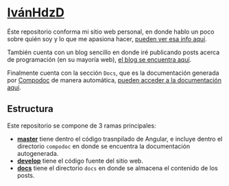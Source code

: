 # [IvánHdzD](https://ivanhdzd.github.io)

Éste repositorio conforma mi sitio web personal, en donde hablo un poco sobre quién soy y lo que me apasiona hacer, [pueden ver esa info aquí](https://ivanhdzd.github.io/sobre-mi).

También cuenta con un blog sencillo en donde iré publicando posts acerca de programación (en su mayoría web), [el blog se encuentra aquí](https://ivanhdzd.github.io/blog).

Finalmente cuenta con la sección `Docs`, que es la documentación generada por [Compodoc](https://compodoc.app/) de manera automática, [pueden acceder a la documentación aquí](https://ivanhdzd.github.io/compodoc).

## Estructura

Este repositorio se compone de 3 ramas principales:

- **[master](https://github.com/ivanhdzd/ivanhdzd.github.io/tree/master)** tiene dentro el código trasnpilado de Angular, e incluye dentro el directorio `compodoc` en donde se encuentra la documentación autogenerada.
- **[develop](https://github.com/ivanhdzd/ivanhdzd.github.io/tree/develop)** tiene el código fuente del sitio web.
- **[docs](https://github.com/ivanhdzd/ivanhdzd.github.io/tree/docs)** tiene el directorio `docs` en donde se almacena el contenido de los posts.